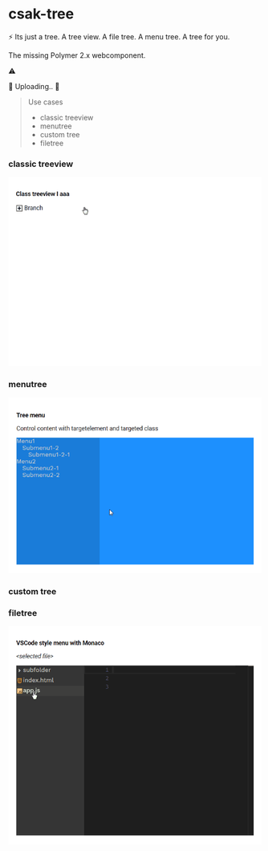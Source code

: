 # csak-tree
:zap: Its just a tree. A tree view. A file tree. A menu tree. A tree for you.  

The missing Polymer 2.x webcomponent.  

:warning:	

:construction: 
Uploading..
:construction:

> Use cases
> + classic treeview
> + menutree
> + custom tree
> + filetree

### classic treeview

![](https://github.com/csakaszamok/csak-tree/raw/master/csaktree_classictreeviewi.gif?raw=true)

### menutree

![](https://github.com/csakaszamok/csak-tree/blob/master/csaktree_menutree.gif?raw=true)

### custom tree
### filetree

![](https://github.com/csakaszamok/csak-tree/blob/master/csaktree_vscodemonaco.gif?raw=true)
